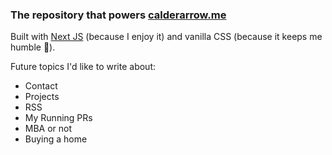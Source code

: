 ### The repository that powers [calderarrow.me](calderarrow.me) ###

Built with [Next JS](https://nextjs.org/) (because I enjoy it) and vanilla CSS (because it keeps me humble :pray:).

Future topics I'd like to write about:
- Contact
- Projects
- RSS
- My Running PRs
- MBA or not
- Buying a home
